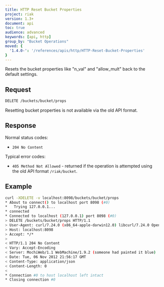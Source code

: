 ```yaml
---
title: HTTP Reset Bucket Properties
project: riak
version: 1.3+
document: api
toc: true
audience: advanced
keywords: [api, http]
group_by: "Bucket Operations"
moved: {
  '1.4.0-': '/references/apis/http/HTTP-Reset-Bucket-Properties'
}
---
```


Resets the bucket properties like "n_val" and "allow_mult" back to the default settings.

## Request
```bash
DELETE /buckets/bucket/props
```

Resetting bucket properties is not available via the old API format.

## Response

Normal status codes:

* `204 No Content`

Typical error codes:

* `405 Method Not Allowed` - returned if the operation is attempted using the old API
format `/riak/bucket`.

## Example

```bash
curl -XDELETE -v localhost:8098/buckets/bucket/props                                                                                                             {13:47}
* About to connect() to localhost port 8098 (#0)
*   Trying 127.0.0.1...
* connected
* Connected to localhost (127.0.0.1) port 8098 (#0)
> DELETE /buckets/bucket/props HTTP/1.1
> User-Agent: curl/7.24.0 (x86_64-apple-darwin12.0) libcurl/7.24.0 OpenSSL/0.9.8r zlib/1.2.5
> Host: localhost:8098
> Accept: */*
>
< HTTP/1.1 204 No Content
< Vary: Accept-Encoding
< Server: MochiWeb/1.1 WebMachine/1.9.2 (someone had painted it blue)
< Date: Tue, 06 Nov 2012 21:56:17 GMT
< Content-Type: application/json
< Content-Length: 0
<
* Connection #0 to host localhost left intact
* Closing connection #0
```
